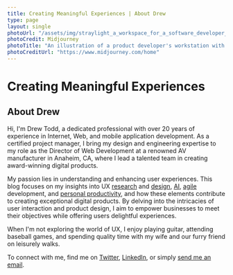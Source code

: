 ```yaml
---
title: Creating Meaningful Experiences | About Drew
type: page
layout: single
photoUrl: "/assets/img/straylight_a_workspace_for_a_software_developer_with_a_macbook__3.png"
photoCredit: Midjourney
photoTitle: "An illustration of a product developer's workstation with lamp, display, and lots of post-it notes"
photoCreditUrl: "https://www.midjourney.com/home"
---
```

# Creating Meaningful Experiences
## About Drew

Hi, I'm Drew Todd, a dedicated professional with over 20 years of experience in Internet, Web, and mobile application development. As a certified project manager, I bring my design and engineering expertise to my role as the Director of Web Development at a renowned AV manufacturer in Anaheim, CA, where I lead a talented team in creating award-winning digital products.

My passion lies in understanding and enhancing user experiences. This blog focuses on my insights into UX [research][9] and [design][10], [AI][11], [agile][12] development, and [personal productivity][13], and how these elements contribute to creating exceptional digital products. By delving into the intricacies of user interaction and product design, I aim to empower businesses to meet their objectives while offering users delightful experiences.

When I'm not exploring the world of UX, I enjoy playing guitar, attending baseball games, and spending quality time with my wife and our furry friend on leisurely walks.

To connect with me, find me on [Twitter][6], [LinkedIn][7], or simply [send me an email][8].

[1]: http://www.extron.com/ "Extron Electronics"
[2]: http://www.extron.com/company/article.aspx?id=stellarserviceawardspr "Extron Wins Industry Awards for Exceptional Training, Web site, and Product Demos"
[3]: http://www.extron.com/company/article.aspx?id=NSCAAwards06 "Extron Receives Two Awards at NSCA"
[4]: http://www.avnetwork.com/latest/0013/which-av-manufacturers-and-distributors-provide-the-best-customer-training-and-support/92766 "Which AV Manufacturers and Distributors Provide the Best Customer Training and Support?"
[5]: http://www.ravepubs.com/rave-announces-winners-2014-readers-choice-awards/ "rAVe Announces Winners of our 2014 Reader’s Choice Awards"
[6]: http://twitter.com/drwtod "@drwtod"
[7]: http://www.linkedin.com/in/andrewtodd "Andrew Todd on LinkedIn"
[8]: mailto:drew@drwtod.com "drew@drwtod.com"
[9]: /tags/research "Articles tagged #research"
[10]: /tags/design "Articles tagged #design"
[11]: /tags/ai "Articles tagged #ai"
[12]: /tags/agile "Articles tagged #agile"
[13]: /tags/productivity "Articles tagged #productivity"